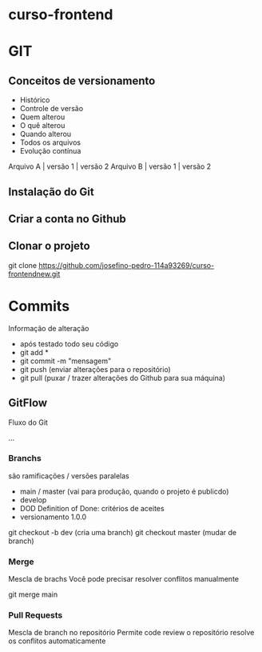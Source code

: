 # curso-frontend

# GIT
## Conceitos de versionamento
- Histórico
- Controle de versão
- Quem alterou
- O quê alterou
- Quando alterou
- Todos os arquivos
- Evolução contínua


Arquivo A | versão 1 | versão 2 
Arquivo B | versão 1 | versão 2

## Instalação do Git

## Criar a conta no Github

## Clonar o projeto 
git clone https://github.com/josefino-pedro-114a93269/curso-frontendnew.git

# Commits
Informação de alteração
- após testado todo seu código
- git add *
- git commit -m "mensagem"
- git push (enviar alterações para o repositório)
- git pull (puxar / trazer alterações do Github para sua máquina)


## GitFlow
Fluxo do Git

...
### Branchs
são ramificações / versões paralelas

- main / master (vai para produção, quando o projeto é publicdo)
- develop
- DOD Definition of Done: critérios de aceites
- versionamento 1.0.0

git checkout -b dev (cria uma branch)
git checkout master (mudar de branch)


### Merge
Mescla de brachs
Você pode precisar resolver conflitos manualmente

git merge main

### Pull Requests
Mescla de branch no repositório
Permite code review
o repositório resolve os conflitos automaticamente 
